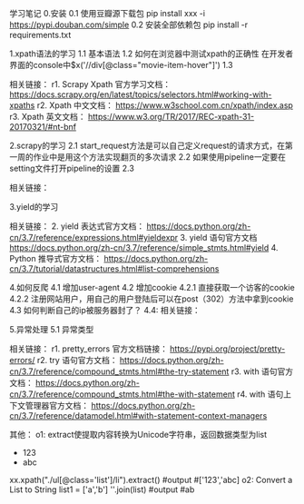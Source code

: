 学习笔记
0.安装
 0.1 使用豆瓣源下载包 pip install xxx -i https://pypi.douban.com/simple
 0.2 安装全部依赖包 pip install -r requirements.txt

1.xpath语法的学习
 1.1 基本语法
 1.2 如何在浏览器中测试xpath的正确性
     在开发者界面的console中$x('//div[@class="movie-item-hover"]')
 1.3 

 相关链接：
   r1. Scrapy Xpath 官方学习文档： https://docs.scrapy.org/en/latest/topics/selectors.html#working-with-xpaths
   r2. Xpath 中文文档：
     https://www.w3school.com.cn/xpath/index.asp
   r3. Xpath 英文文档：
     https://www.w3.org/TR/2017/REC-xpath-31-20170321/#nt-bnf 

2.scrapy的学习
 2.1 start_request方法是可以自己定义request的请求方式，在第一周的作业中是用这个方法实现翻页的多次请求
 2.2 如果使用pipeline一定要在setting文件打开pipeline的设置
 2.3 
 
 相关链接：

3.yield的学习

  相关链接：
  2. yield 表达式官方文档：
    https://docs.python.org/zh-cn/3.7/reference/expressions.html#yieldexpr
  3. yield 语句官方文档
    https://docs.python.org/zh-cn/3.7/reference/simple_stmts.html#yield
  4. Python 推导式官方文档：
    https://docs.python.org/zh-cn/3.7/tutorial/datastructures.html#list-comprehensions 

4.如何反爬
  4.1 增加user-agent
  4.2 增加cookie
    4.2.1 直接获取一个访客的cookie
    4.2.2 注册网站用户，用自己的用户登陆后可以在post（302）方法中拿到cookie
  4.3 如何判断自己的ip被服务器封了？
  4.4:
  相关链接：
    

5.异常处理
  5.1 异常类型

  相关链接：
   r1. pretty_errors 官方文档链接：
     https://pypi.org/project/pretty-errors/
   r2. try 语句官方文档：
     https://docs.python.org/zh-cn/3.7/reference/compound_stmts.html#the-try-statement
   r3. with 语句官方文档：
     https://docs.python.org/zh-cn/3.7/reference/compound_stmts.html#the-with-statement
   r4. with 语句上下文管理器官方文档：
     https://docs.python.org/zh-cn/3.7/reference/datamodel.html#with-statement-context-managers

其他：
  o1: extract使提取内容转换为Unicode字符串，返回数据类型为list
  	<ul class="list">
   	  <li>123</li>
   	  <li>abc</li>
  	</ul> 
  	xx.xpath("./ul[@class='list']/li").extract()
  	#output
  	#['123','abc]
  o2: Convert a List to String
     	list1 = ['a','b']
	''.join(list)
	#output
	#ab
